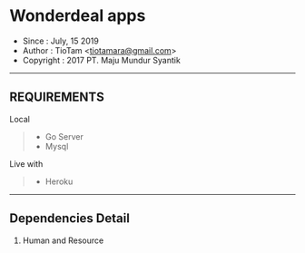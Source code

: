 Wonderdeal apps
========================

* Since : July, 15 2019
* Author : TioTam <<tiotamara@gmail.com>>
* Copyright : 2017 PT. Maju Mundur Syantik

----------


REQUIREMENTS
-----------------------
Local
> - Go Server
> - Mysql

Live with
> - Heroku

----------


Dependencies Detail
---------------------
1. Human and Resource
